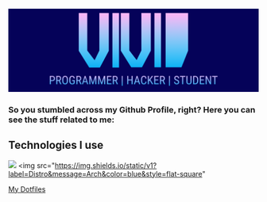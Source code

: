![GitHub Logo](/header3.png)
### So you stumbled across my Github Profile, right? Here you can see the stuff related to me:

## Technologies I use
<img src="https://img.shields.io/static/v1?label=OS&message=Linux&color=blue&style=flat-square"></img>
<img src="https://img.shields.io/static/v1?label=Distro&message=Arch&color=blue&style=flat-square"


<a href="https://github.com/vividsystem/dotfiles">My Dotfiles</a>
